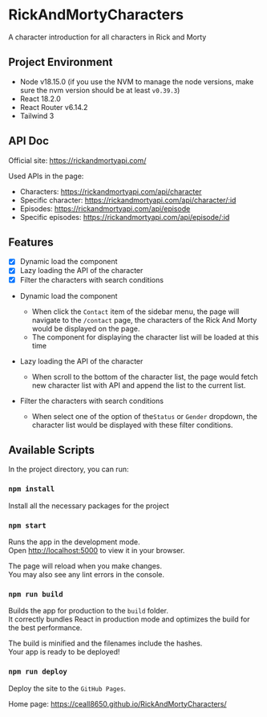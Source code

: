 # RickAndMortyCharacters
A character introduction for all characters in Rick and Morty

## Project Environment
* Node v18.15.0 (if you use the NVM to manage the node versions, make sure the nvm version should be at least `v0.39.3`)
* React 18.2.0
* React Router v6.14.2
* Tailwind 3

## API Doc
Official site: https://rickandmortyapi.com/

Used APIs in the page:
- Characters: https://rickandmortyapi.com/api/character
- Specific character: https://rickandmortyapi.com/api/character/:id
- Episodes: https://rickandmortyapi.com/api/episode
- Specific episodes: https://rickandmortyapi.com/api/episode/:id

## Features
- [X] Dynamic load the component
- [X] Lazy loading the API of the character
- [X] Filter the characters with search conditions

- Dynamic load the component
  - When click the `Contact` item of the sidebar menu, the page will navigate to the `/contact` page, the characters of the Rick And Morty would be displayed on the page. 
  - The component for displaying the character list will be loaded at this time

- Lazy loading the API of the character
  - When scroll to the bottom of the character list, the page would fetch new character list with API and append the list to the current list.

- Filter the characters with search conditions
  - When select one of the option of the`Status` or `Gender` dropdown, the character list would be displayed with these filter conditions. 

## Available Scripts

In the project directory, you can run:

### `npm install`
Install all the necessary packages for the project

### `npm start`

Runs the app in the development mode.\
Open [http://localhost:5000](http://localhost:5000) to view it in your browser.

The page will reload when you make changes.\
You may also see any lint errors in the console.

### `npm run build`

Builds the app for production to the `build` folder.\
It correctly bundles React in production mode and optimizes the build for the best performance.

The build is minified and the filenames include the hashes.\
Your app is ready to be deployed!

### `npm run deploy`
Deploy the site to the `GitHub Pages`.

Home page: https://ceall8650.github.io/RickAndMortyCharacters/

